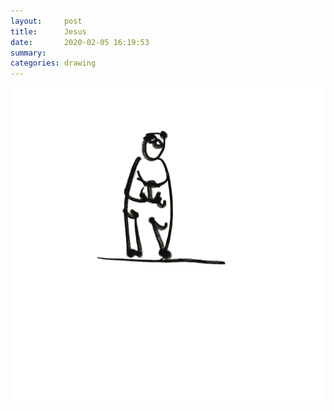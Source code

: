 ```yaml
---
layout:     post
title:      Jesus
date:       2020-02-05 16:19:53
summary:    
categories: drawing
---
```

![Jesus](/images/diary/Jesus.png ".")
